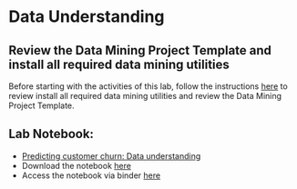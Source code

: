 # Data Understanding

## Review the Data Mining Project Template and install all required data mining utilities

Before starting with the activities of this lab, follow the instructions [here](https://github.com/josecarlosgt/Data-Processing-and-Analytics) to review install all required data mining utilities and review the Data Mining Project Template.  

## Lab Notebook:

- [Predicting customer churn: Data understanding](Predicting_Customer_Churn.ipynb)
- Download the notebook [here](https://github.com/josecarlosgt/Data-Processing-and-Analytics/archive/refs/heads/lab-activities-8-data-understanding.zip)
- Access the notebook via binder [here]()
